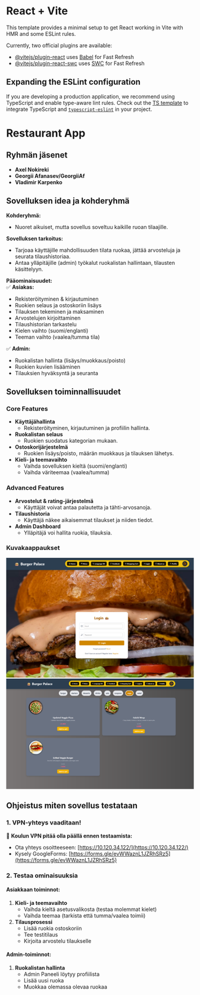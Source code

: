 # React + Vite

This template provides a minimal setup to get React working in Vite with HMR and some ESLint rules.

Currently, two official plugins are available:

- [@vitejs/plugin-react](https://github.com/vitejs/vite-plugin-react/blob/main/packages/plugin-react/README.md) uses [Babel](https://babeljs.io/) for Fast Refresh
- [@vitejs/plugin-react-swc](https://github.com/vitejs/vite-plugin-react-swc) uses [SWC](https://swc.rs/) for Fast Refresh

## Expanding the ESLint configuration

If you are developing a production application, we recommend using TypeScript and enable type-aware lint rules. Check out the [TS template](https://github.com/vitejs/vite/tree/main/packages/create-vite/template-react-ts) to integrate TypeScript and [`typescript-eslint`](https://typescript-eslint.io) in your project.

# Restaurant App

## Ryhmän jäsenet

- **Axel Nokireki**
- **Georgii Afanasev/GeorgiiAf**
- **Vladimir Karpenko**

## Sovelluksen idea ja kohderyhmä

**Kohderyhmä:**

- Nuoret aikuiset, mutta sovellus soveltuu kaikille ruoan tilaajille.

**Sovelluksen tarkoitus:**

- Tarjoaa käyttäjille mahdollisuuden tilata ruokaa, jättää arvosteluja ja seurata tilaushistoriaa.
- Antaa ylläpitäjille (admin) työkalut ruokalistan hallintaan, tilausten käsittelyyn.

**Pääominaisuudet:**  
✅ **Asiakas:**

- Rekisteröityminen & kirjautuminen
- Ruokien selaus ja ostoskoriin lisäys
- Tilauksen tekeminen ja maksaminen
- Arvostelujen kirjoittaminen
- Tilaushistorian tarkastelu
- Kielen vaihto (suomi/englanti)
- Teeman vaihto (vaalea/tumma tila)

✅ **Admin:**

- Ruokalistan hallinta (lisäys/muokkaus/poisto)
- Ruokien kuvien lisääminen
- Tilauksien hyväksyntä ja seuranta

## Sovelluksen toiminnallisuudet

### Core Features

- **Käyttäjähallinta**
  - Rekisteröityminen, kirjautuminen ja profiilin hallinta.
- **Ruokalistan selaus**
  - Ruokien suodatus kategorian mukaan.
- **Ostoskorijärjestelmä**
  - Ruokien lisäys/poisto, määrän muokkaus ja tilauksen lähetys.
- **Kieli- ja teemavaihto**
  - Vaihda sovelluksen kieltä (suomi/englanti)
  - Vaihda väriteemaa (vaalea/tumma)

### Advanced Features

- **Arvostelut & rating-järjestelmä**
  - Käyttäjät voivat antaa palautetta ja tähti-arvosanoja.
- **Tilaushistoria**
  - Käyttäjä näkee aikaisemmat tilaukset ja niiden tiedot.
- **Admin Dashboard**
  - Ylläpitäjä voi hallita ruokia, tilauksia.

### Kuvakaappaukset

![Kirjautumissivu](/public/login.png)  
![Ruokalistasivu](/public/menu.png)

## Ohjeistus miten sovellus testataan

### 1. VPN-yhteys vaaditaan!

🔌 **Koulun VPN pitää olla päällä ennen testaamista:**

- Ota yhteys osoitteeseen: [https://10.120.34.122/](https://10.120.34.122/)
- Kysely GoogleForms: [https://forms.gle/evWWaznL1JZRhSRz5](https://forms.gle/evWWaznL1JZRhSRz5)

### 2. Testaa ominaisuuksia

#### Asiakkaan toiminnot:

1. **Kieli- ja teemavaihto**
   - Vaihda kieltä asetusvalikosta (testaa molemmat kielet)
   - Vaihda teemaa (tarkista että tumma/vaalea toimii)
2. **Tilausprosessi**
   - Lisää ruokia ostoskoriin
   - Tee testitilaus
   - Kirjoita arvostelu tilaukselle

#### Admin-toiminnot:

1. **Ruokalistan hallinta**
   - Admin Paneeli löytyy profiilista
   - Lisää uusi ruoka
   - Muokkaa olemassa olevaa ruokaa
